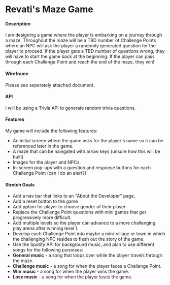 # Revati's Maze Game

#### Description

I am designing a game where the player is embarking on a journey through a maze. Throughout the maze will be a TBD number of Challenge Points where an NPC will ask the player a randomly generated question for the player to proceed. If the player gets a TBD number of questions wrong, they will have to start the game back at the beginning. If the player can pass through each Challenge Point and reach the end of the maze, they win!

#### Wireframe

Please see seperately attached document.

#### API
I will be using a Trivia API to generate random trivia questions.

#### Features
My game will include the following features:
- An initial screen where the game asks for the player's name so it can be referenced later in the game.
- A maze that can be navigated with arrow keys (unsure how this will be built)
- Images for the player and NPCs.
- In-screen pop-ups with a question and response buttons for each Challenge Point (can I do an alert?)

#### Stretch Goals
- Add a nav bar that links to an "About the Developer" page.
- Add a reset button to the game
- Add pption for player to choose gender of their player.
- Replace the Challenge Point questions with mini games that get progressively more difficult.
- Add multiple levels so the player can advance to a more challenging play arena after winning level 1.
- Develop each Challenge Point into maybe a mini-village or town in which the challenging NPC resides to flesh out the story of the game. 
- Use the Spotify API for background music, and plan to use different songs for the following purposes:
- **General music** - a song that loops over while the player travels through the maze.
- **Challenge music** - a song for when the player faces a Challenge Point.
- **Win music** - a song for when the player wins the game.
- **Lose music** - a song for when the player loses the game.